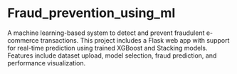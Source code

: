 # Fraud_prevention_using_ml
A machine learning-based system to detect and prevent fraudulent e-commerce transactions. This project includes a Flask web app with support for real-time prediction using trained XGBoost and Stacking models. Features include dataset upload, model selection, fraud prediction, and performance visualization.

